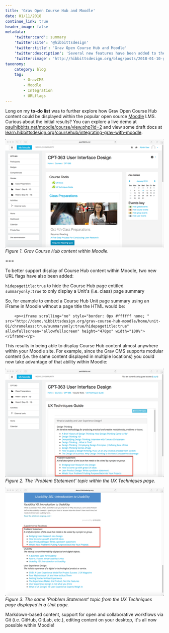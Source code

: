 ```yaml
---
title: 'Grav Open Course Hub and Moodle'
date: 01/11/2018
continue_link: true
header_image: false
metadata:
    'twitter:card': summary
    'twitter:site': '@hibbittsdesign'
    'twitter:title': 'Grav Open Course Hub and Moodle'
    'twitter:description': 'Several new features have been added to the Grav Open Course Hub to improve integration with Moodle'
    'twitter:image': 'http://hibbittsdesign.org/blog/posts/2018-01-10-grav-open-course-hub-and-moodle/grav-with-moodle.png'
taxonomy:
    category: blog
    tag:
        - GravCMS
        - Moodle
        - Integration
        - URLflags
---
```


Long on my **to-do list** was to further explore how Grav Open Course Hub content could be displayed within the popular open source [Moodle](https://moodle.org/) LMS. Curious about the initial results? You can explore a live demo at <a href="http://paulhibbitts.net/moodle/course/view.php?id=2">paulhibbitts.net/moodle/course/view.php?id=2</a> and view some draft docs at [learn.hibbittsdesign.org/coursehub/integrating-grav-with-moodle](http://learn.hibbittsdesign.org/coursehub/integrating-grav-with-moodle).

![Grav Course Hub content within Moodle](grav-with-moodle.png)  
_Figure 1. Grav Course Hub content within Moodle._

===

To better support display of Course Hub content within Moodle, two new URL flags have also been added:

`hidepagetitle:true` to hide the Course Hub page entitled  
`summaryonly:true` to only display a Unit's (i.e. class) page summary  

So, for example to embed a Course Hub Unit page summary using an iFrame in Moodle without a page title the HTML would be:

        <p><iframe scrolling="no" style="border: 0px #ffffff none; " src="http://demo.hibbittsdesign.org/grav-course-hub-moodle/home/unit-01/chromeless:true/summaryonly:true/hidepagetitle:true" allowfullscreen="allowfullscreen" height="470px" width="100%"></iframe></p>

This results in being able to display Course Hub content almost anywhere within your Moodle site. For example, since the Grav CMS supports modular content (i.e. the same content displayed in multiple locations) you could now take advantage of that ability within Moodle:

![UX Techniques Page](ux-techniques.png)  
_Figure 2. The 'Problem Statement' topic within the UX Techniques page._

![Unnit Page](week-1.png)  
_Figure 3. The same 'Problem Statement' topic from the UX Techniques page displayed in a Unit page._

Markdown-based content, support for open and collaborative workflows via Git (i.e. GitHub, GitLab, etc.), editing content on your desktop, it's all now possible within Moodle!
